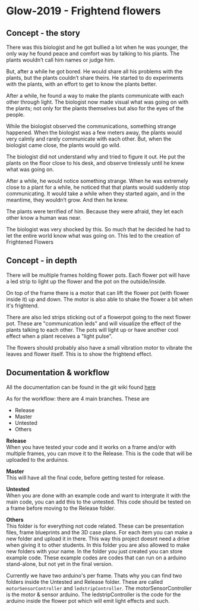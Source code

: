 # Glow-2019 - Frightend flowers

## Concept - the story

There was this biologist and he got bullied a lot when he was younger, the only way he found peace and comfort was by talking to his plants. The plants wouldn’t call him names or judge him.
 
But, after a while he got bored. He would share all his problems with the plants, but the plants couldn’t share theirs. He started to do experiments with the plants, with an effort to get to know the plants better.
 
After a while, he found a way to make the plants communicate with each other through light. The biologist now made visual what was going on with the plants; not only for the plants themselves but also for the eyes of the people.
 
While the biologist observed the communications, something strange happened. When the biologist was a few meters away, the plants would very calmly and rarely communicate with each other. But, when the biologist came close, the plants would go wild.
 
The biologist did not understand why and tried to figure it out. He put the plants on the floor close to his desk, and observe tirelessly until he knew what was going on.
 
After a while, he would notice something strange. When he was extremely close to a plant for a while, he noticed that that plants would suddenly stop communicating. It would take a while when they started again, and in the meantime, they wouldn’t grow. And then he knew.
 
The plants were terrified of him. Because they were afraid, they let each other know a human was near. 

The biologist was very shocked by this. So much that he decided he had to let the entire world know what was going on. This led to the creation of Frightened Flowers


## Concept - in depth

There will be multiple frames holding flower pots. Each flower pot will have a led strip to light up the flower and the pot on the outside/inside.

On top of the frame there is a motor that can lift the flower pot (with flower inside it) up and down. The motor is also able to shake the flower a bit when it's frightend.

There are also led strips sticking out of a flowerpot going to the next flower pot. These are "communication leds" and will visualize the effect of the plants talking to each other. The pots will light up or have another cool effect when a plant receives a "light pulse".

The flowers should probably also have a small vibration motor to vibrate the leaves and flower itself. This is to show the frightend effect.

## Documentation & workflow

All the documentation can be found in the git wiki found [here](https://git.fhict.nl/I393504/glow-2019/wikis/home)

As for the workflow: there are 4 main branches. These are

* Release
* Master
* Untested
* Others

**Release**\
When you have tested your code and it works on a frame and/or with multiple frames, you can move it to the Release. This is the code that will be uploaded to the arduinos. 

**Master**\
This will have all the final code, before getting tested for release.

**Untested**\
When you are done with an example code and want to intergrate it with the main code, you can add this to the untested. This code should be tested on a frame before moving to the Release folder.

**Others**\
This folder is for everything not code related. These can be presentation files, frame blueprints and the 3D case plans. For each item you can make a new folder and upload it in there. This way this project doesnt need a drive when giving it to other students.
In this folder you are also allowed to make new folders with your name. In the folder you just created you can store example code. These example codes are codes that can run on a arduino stand-alone, but not yet in the final version.






Currently we have two arduino's per frame. Thats why you can find two folders inside the Untested and Release folder. These are called ``motorSensorController`` and ``ledstripController``. The motorSensorController is the motor & sensor arduino. The ledstripController is the code for the arduino inside the flower pot which will emit light effects and such.



